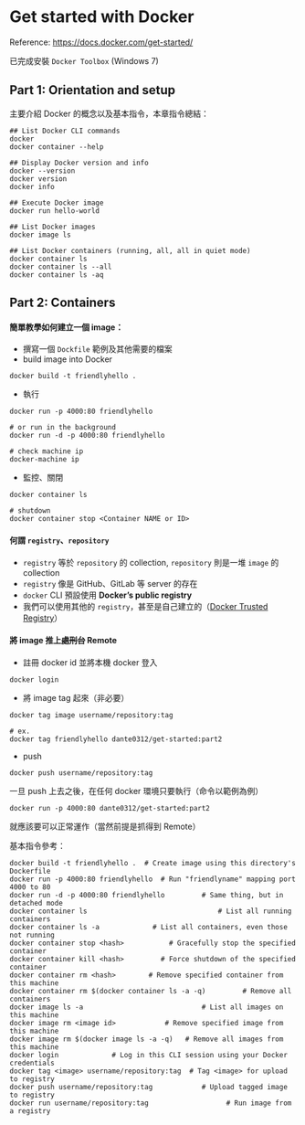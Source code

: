 # Get started with Docker

Reference: https://docs.docker.com/get-started/

已完成安裝 `Docker Toolbox` (Windows 7)


## Part 1: Orientation and setup

主要介紹 Docker 的概念以及基本指令，本章指令總結：

```console
## List Docker CLI commands
docker
docker container --help

## Display Docker version and info
docker --version
docker version
docker info

## Execute Docker image
docker run hello-world

## List Docker images
docker image ls

## List Docker containers (running, all, all in quiet mode)
docker container ls
docker container ls --all
docker container ls -aq
```


## Part 2: Containers

#### 簡單教學如何建立一個 image：

- 撰寫一個 `Dockfile` 範例及其他需要的檔案
- build image into Docker

```
docker build -t friendlyhello .
```

- 執行

```
docker run -p 4000:80 friendlyhello

# or run in the background
docker run -d -p 4000:80 friendlyhello

# check machine ip
docker-machine ip
```

- 監控、關閉

```
docker container ls

# shutdown
docker container stop <Container NAME or ID>
```

#### 何謂 `registry`、`repository`

- `registry` 等於 `repository` 的 collection, `repository` 則是一堆 `image` 的 collection
- `registry` 像是 GitHub、GitLab 等 server 的存在
- `docker` CLI 預設使用 **Docker’s public registry**
- 我們可以使用其他的 `registry`，甚至是自己建立的（[Docker Trusted Registry](https://docs.docker.com/datacenter/dtr/2.2/guides/)）

#### 將 image 推上~~處刑台~~ Remote

- 註冊 docker id 並將本機 docker 登入

```
docker login
```

- 將 image tag 起來（非必要）

```
docker tag image username/repository:tag

# ex.
docker tag friendlyhello dante0312/get-started:part2
```

- push 

```
docker push username/repository:tag
```

一旦 push 上去之後，在任何 docker 環境只要執行（命令以範例為例）

```
docker run -p 4000:80 dante0312/get-started:part2
```

就應該要可以正常運作（當然前提是抓得到 Remote）

基本指令參考：

```console
docker build -t friendlyhello .  # Create image using this directory's Dockerfile
docker run -p 4000:80 friendlyhello  # Run "friendlyname" mapping port 4000 to 80
docker run -d -p 4000:80 friendlyhello         # Same thing, but in detached mode
docker container ls                                # List all running containers
docker container ls -a             # List all containers, even those not running
docker container stop <hash>           # Gracefully stop the specified container
docker container kill <hash>         # Force shutdown of the specified container
docker container rm <hash>        # Remove specified container from this machine
docker container rm $(docker container ls -a -q)         # Remove all containers
docker image ls -a                             # List all images on this machine
docker image rm <image id>            # Remove specified image from this machine
docker image rm $(docker image ls -a -q)   # Remove all images from this machine
docker login             # Log in this CLI session using your Docker credentials
docker tag <image> username/repository:tag  # Tag <image> for upload to registry
docker push username/repository:tag            # Upload tagged image to registry
docker run username/repository:tag                   # Run image from a registry
```
